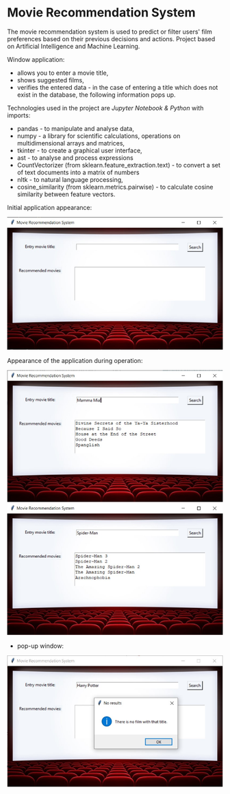 # Movie Recommendation System

The movie recommendation system is used to predict or filter users' film preferences based on their previous decisions and actions. 
Project based on Artificial Intelligence and Machine Learning.

Window application:
- allows you to enter a movie title,
- shows suggested films,
- verifies the entered data - in the case of entering a title which does not exist in the database, the following information pops up.

Technologies used in the project are *Jupyter Notebook & Python* with imports:
- pandas - to manipulate and analyse data,
- numpy - a library for scientific calculations, operations on multidimensional arrays and matrices,
- tkinter - to create a graphical user interface,
- ast - to analyse and process expressions
- CountVectorizer (from sklearn.feature_extraction.text) - to convert a set of text documents into a matrix of numbers
- nltk - to natural language processing,
- cosine_similarity (from sklearn.metrics.pairwise) - to calculate cosine similarity between feature vectors.

Initial application appearance:

![1](https://github.com/weronikaabednarz/Movie-Recommendation-System/blob/main/images/empty_form.jpg)

Appearance of the application during operation:

![2](https://github.com/weronikaabednarz/Movie-Recommendation-System/blob/main/images/first_recommendation.jpg)
![3](https://github.com/weronikaabednarz/Movie-Recommendation-System/blob/main/images/second_recommendation.jpg)

- pop-up window:

![4](https://github.com/weronikaabednarz/Movie-Recommendation-System/blob/main/images/incorrect_input.jpg)

